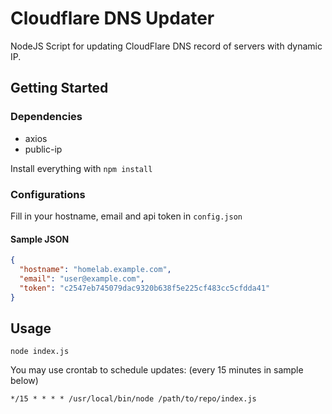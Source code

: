 Cloudflare DNS Updater
===
NodeJS Script for updating CloudFlare DNS record of servers with dynamic IP.

## Getting Started
### Dependencies
* axios
* public-ip

Install everything with `npm install`

### Configurations
Fill in your hostname, email and api token in `config.json`

#### Sample JSON
```json
{
  "hostname": "homelab.example.com",
  "email": "user@example.com",
  "token": "c2547eb745079dac9320b638f5e225cf483cc5cfdda41"
}
```

## Usage
```
node index.js
```
You may use crontab to schedule updates: (every 15 minutes in sample below)
```
*/15 * * * * /usr/local/bin/node /path/to/repo/index.js
```
